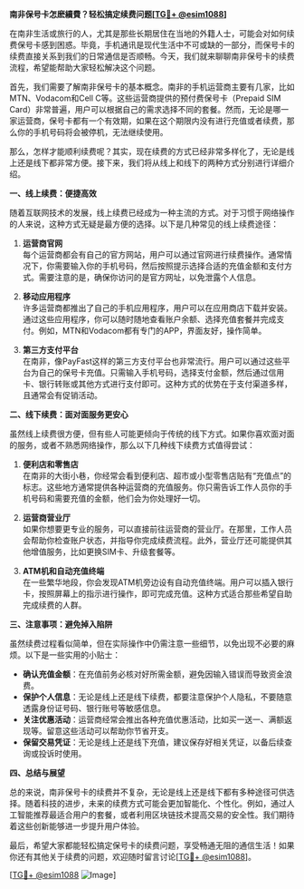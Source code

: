 **南非保号卡怎麽續費？轻松搞定续费问题[[TG💪+ @esim1088](https://t.me/s/esim1088)]**

在南非生活或旅行的人，尤其是那些长期居住在当地的外籍人士，可能会对如何续费保号卡感到困惑。毕竟，手机通讯是现代生活中不可或缺的一部分，而保号卡的续费直接关系到我们的日常通信是否顺畅。今天，我们就来聊聊南非保号卡的续费流程，希望能帮助大家轻松解决这个问题。

首先，我们需要了解南非保号卡的基本概念。南非的手机运营商主要有几家，比如MTN、Vodacom和Cell C等。这些运营商提供的预付费保号卡（Prepaid SIM Card）非常普遍，用户可以根据自己的需求选择不同的套餐。然而，无论是哪一家运营商，保号卡都有一个有效期，如果在这个期限内没有进行充值或者续费，那么你的手机号码将会被停机，无法继续使用。

那么，怎样才能顺利续费呢？其实，现在续费的方式已经非常多样化了，无论是线上还是线下都非常方便。接下来，我们将从线上和线下的两种方式分别进行详细介绍。

**一、线上续费：便捷高效**

随着互联网技术的发展，线上续费已经成为一种主流的方式。对于习惯于网络操作的人来说，这种方式无疑是最方便的选择。以下是几种常见的线上续费途径：

1. **运营商官网**  
   每个运营商都会有自己的官方网站，用户可以通过官网进行续费操作。通常情况下，你需要输入你的手机号码，然后按照提示选择合适的充值金额和支付方式。需要注意的是，确保你访问的是官方网址，以免泄露个人信息。

2. **移动应用程序**  
   许多运营商都推出了自己的手机应用程序，用户可以在应用商店下载并安装。通过这些应用程序，你可以随时随地查看账户余额、选择充值套餐并完成支付。例如，MTN和Vodacom都有专门的APP，界面友好，操作简单。

3. **第三方支付平台**  
   在南非，像PayFast这样的第三方支付平台也非常流行。用户可以通过这些平台为自己的保号卡充值。只需输入手机号码，选择支付金额，然后通过信用卡、银行转账或其他方式进行支付即可。这种方式的优势在于支付渠道多样，且通常会有促销活动。

**二、线下续费：面对面服务更安心**

虽然线上续费很方便，但有些人可能更倾向于传统的线下方式。如果你喜欢面对面的服务，或者不熟悉网络操作，那么以下几种线下续费方式值得尝试：

1. **便利店和零售店**  
   在南非的大街小巷，你经常会看到便利店、超市或小型零售店贴有“充值点”的标志。这些地方通常提供各种运营商的充值服务。你只需告诉工作人员你的手机号码和需要充值的金额，他们会为你处理好一切。

2. **运营商营业厅**  
   如果你想要更专业的服务，可以直接前往运营商的营业厅。在那里，工作人员会帮助你检查账户状态，并指导你完成续费流程。此外，营业厅还可能提供其他增值服务，比如更换SIM卡、升级套餐等。

3. **ATM机和自动充值终端**  
   在一些繁华地段，你会发现ATM机旁边设有自动充值终端。用户可以插入银行卡，按照屏幕上的指示进行操作，即可完成充值。这种方式适合那些希望自助完成续费的人群。

**三、注意事项：避免掉入陷阱**

虽然续费过程看似简单，但在实际操作中仍需注意一些细节，以免出现不必要的麻烦。以下是一些实用的小贴士：

- **确认充值金额**：在充值前务必核对好所需金额，避免因输入错误而导致资金浪费。
- **保护个人信息**：无论是线上还是线下续费，都要注意保护个人隐私，不要随意透露身份证号码、银行账号等敏感信息。
- **关注优惠活动**：运营商经常会推出各种充值优惠活动，比如买一送一、满额返现等。留意这些活动可以帮助你节省开支。
- **保留交易凭证**：无论是线上还是线下充值，建议保存好相关凭证，以备后续查询或投诉时使用。

**四、总结与展望**

总的来说，南非保号卡的续费并不复杂，无论是线上还是线下都有多种途径可供选择。随着科技的进步，未来的续费方式可能会更加智能化、个性化。例如，通过人工智能推荐最适合用户的套餐，或者利用区块链技术提高交易的安全性。我们期待着这些创新能够进一步提升用户体验。

最后，希望大家都能轻松搞定保号卡的续费问题，享受畅通无阻的通信生活！如果你还有其他关于续费的问题，欢迎随时留言讨论[[TG💪+ @esim1088](https://t.me/s/esim1088)]。

[[TG💪+ @esim1088](https://t.me/s/esim1088) ![Image](https://i.postimg.cc/4NQfJmqS/Snipaste-2025-05-13-00-14-12.png)]